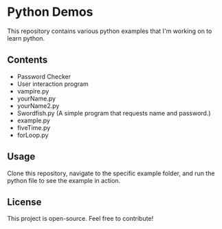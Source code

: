 # Python Demos

This repository contains various python examples that I'm working on to learn python.

## Contents

- Password Checker
- User interaction program
- vampire.py
- yourName.py
- yourName2.py
- Swordfish.py (A simple program that requests name and password.)
- example.py 
- fiveTime.py
- forLoop.py

## Usage

Clone this repository, navigate to the specific example folder, and run the python file to see the example in action.

## License

This project is open-source. Feel free to contribute!

 